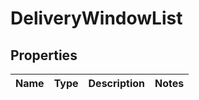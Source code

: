 # DeliveryWindowList

## Properties
Name | Type | Description | Notes
------------ | ------------- | ------------- | -------------
